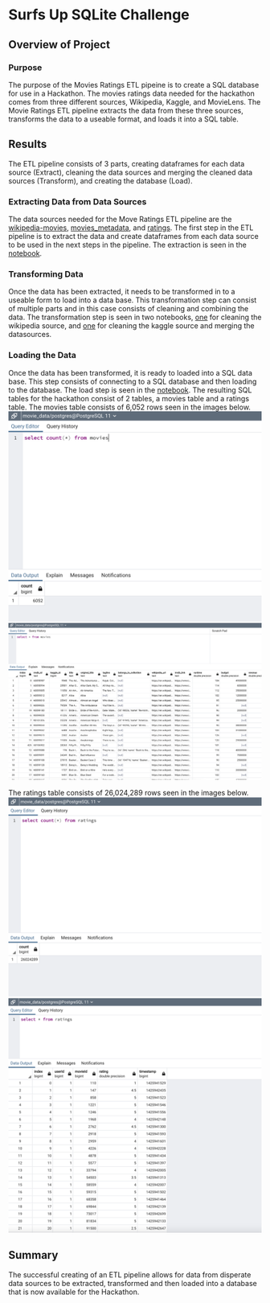 # Surfs Up SQLite Challenge

## Overview of Project

### Purpose

The purpose of the Movies Ratings ETL pipeine is to create a SQL database for use in a Hackathon. The movies ratings data needed for the hackathon comes from three different sources, Wikipedia, Kaggle, and MovieLens. The Movie Ratings ETL pipeline extracts the data from these three sources, transforms the data to a useable format, and loads it into a SQL table.

## Results

The ETL pipeline consists of 3 parts, creating dataframes for each data source (Extract), cleaning the data sources and merging the cleaned data sources (Transform), and creating the database (Load).

### Extracting Data from Data Sources
The data sources needed for the Move Ratings ETL pipeline are the [wikipedia-movies](https://github.com/aricciardelli2/UCB-Projects/blob/main/movies-etl/resources/wikipedia-movies.json), [movies_metadata](https://github.com/aricciardelli2/UCB-Projects/blob/main/movies-etl/resources/movies_metadata.csv), and [ratings](https://github.com/aricciardelli2/UCB-Projects/blob/main/movies-etl/resources/ratings.csv). The first step in the ETL pipeline is to extract the data and create dataframes from each data source to be used in the next steps in the pipeline. The extraction is seen in the [notebook](https://github.com/aricciardelli2/UCB-Projects/blob/main/movies-etl/ETL_function_test.ipynb).

### Transforming Data
Once the data has been extracted, it needs to be transformed in to a useable form to load into a data base. This transformation step can consist of multiple parts and in this case consists of cleaning and combining the data. The transformation step is seen in two notebooks, [one](https://github.com/aricciardelli2/UCB-Projects/blob/main/movies-etl/ETL_clean_wiki_movies.ipynb) for cleaning the wikipedia source, and [one](https://github.com/aricciardelli2/UCB-Projects/blob/main/movies-etl/ETL_clean_kaggle_data.ipynb) for cleaning the kaggle source and merging the datasources.

### Loading the Data
Once the data has been transformed, it is ready to loaded into a SQL data base. This step consists of connecting to a SQL database and then loading to the database. The load step is seen in the [notebook](https://github.com/aricciardelli2/UCB-Projects/blob/main/movies-etl/ETL_create_database.ipynb).
The resulting SQL tables for the hackathon consist of 2 tables, a movies table and a ratings table. The movies table consists of 6,052 rows seen in the images below.
![](https://github.com/aricciardelli2/UCB-Projects/blob/main/movies-etl/results/movies_query.png)
![](https://github.com/aricciardelli2/UCB-Projects/blob/main/movies-etl/results/movies_query_full.png)

The ratings table consists of 26,024,289 rows seen in the images below.
![](https://github.com/aricciardelli2/UCB-Projects/blob/main/movies-etl/results/ratings_query.png)
![](https://github.com/aricciardelli2/UCB-Projects/blob/main/movies-etl/results/ratings_query_full.png)

## Summary

The successful creating of an ETL pipeline allows for data from disperate data sources to be extracted, transformed and then loaded into a database that is now available for the Hackathon.
